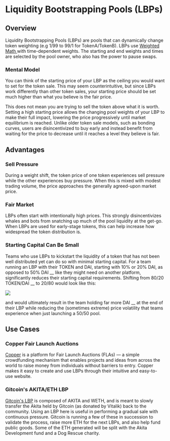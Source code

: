 # Liquidity Bootstrapping Pools (LBPs)

## Overview

Liquidity Bootstrapping Pools (LBPs) are pools that can dynamically change token weighting (e.g 1/99 to 99/1 for TokenA/TokenB). LBPs use [Weighted Math ](../../concepts/math/weighted-math.md)with time-dependent weights. The starting and end weights and times are selected by the pool owner, who also has the power to pause swaps.

### Mental Model

You can think of the starting price of your LBP as the ceiling you would want to set for the token sale. This may seem counterintuitive, but since LBPs work differently than other token sales, your starting price should be set much higher than what you believe is the fair price.

This does not mean you are trying to sell the token above what it is worth. Setting a high starting price allows the changing pool weights of your LBP to make their full impact, lowering the price progressively until market equilibrium is reached. Unlike older token sale models, such as bonding curves, users are disincentivized to buy early and instead benefit from waiting for the price to decrease until it reaches a level they believe is fair.

## Advantages

### Sell Pressure

During a weight shift, the token price of one token experiences sell pressure while the other experiences buy pressure. When this is mixed with modest trading volume, the price approaches the generally agreed-upon market price.

### Fair Market

LBPs often start with intentionally high prices. This strongly disincentivizes whales and bots from snatching up much of the pool liquidity at the get-go. When LBPs are used for early-stage tokens, this can help increase how widespread the token distribution is.

### Starting Capital Can Be Small

Teams who use LBPs to kickstart the liquidity of a token that has not been well distributed yet can do so with minimal starting capital. For a team running an LBP with their TOKEN and DAI, starting with 10% or 20% DAI, as opposed to 50% DAI \_\_ like they might need on another platform, significantly reduces their starting capital requirements. Shifting from 80/20 TOKEN/DAI \_\_ to 20/80 would look like this:

![](https://lh3.googleusercontent.com/jJSoUvPnPwQFAEemsJlKZctFspEJrRQhRIncmoaaq5a6\_CzyXssVwokti4HQQyIBqVcv5GG9bMKDplrAaDIC3MkdFoVJAprLHu\_NhTSWW4GEoMRe3mUhFnB0lG3kVqIGvjK7aGJD=s0)

and would ultimately result in the team holding far more DAI \_\_ at the end of their LBP while reducing the (sometimes extreme) price volatility that teams experience when just launching a 50/50 pool.

## Use Cases

### Copper Fair Launch Auctions

[Copper](https://copperlaunch.com/) is a platform for Fair Launch Auctions (FLAs) — a simple crowdfunding mechanism that enables projects and ideas from across the world to raise money from individuals without barriers to entry. Copper makes it easy to create and use LBPs through their intuitive and easy-to-use website.

### Gitcoin's AKITA/ETH LBP

[Gitcoin's LBP](https://copperlaunch.com/pools/0xC065798F227b49C150bCDC6CDc43149A12c4d757) is composed of AKITA and WETH, and is meant to slowly transfer the Akita held by Gitcoin (as donated by Vitalik) back to the community. Using an LBP here is useful in performing a gradual sale with continuous pressure. Gitcoin is running a few of these in succession to validate the process, raise more ETH for the next LBPs, and also help fund public goods. Some of the ETH generated will be split with the Akita Development fund and a Dog Rescue charity.
